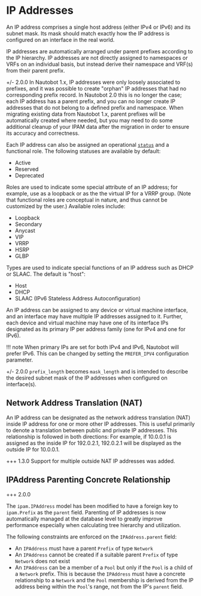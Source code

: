 # IP Addresses

An IP address comprises a single host address (either IPv4 or IPv6) and its subnet mask. Its mask should match exactly how the IP address is configured on an interface in the real world.

IP addresses are automatically arranged under parent prefixes according to the IP hierarchy. IP addresses are not directly assigned to namespaces or VRFs on an individual basis, but instead derive their namespace and VRF(s) from their parent prefix.

+/- 2.0.0
    In Nautobot 1.x, IP addresses were only loosely associated to prefixes, and it was possible to create "orphan" IP addresses that had no corresponding prefix record. In Nautobot 2.0 this is no longer the case; each IP address has a parent prefix, and you can no longer create IP addresses that do not belong to a defined prefix and namespace. When migrating existing data from Nautobot 1.x, parent prefixes will be automatically created where needed, but you may need to do some additional cleanup of your IPAM data after the migration in order to ensure its accuracy and correctness.

Each IP address can also be assigned an operational [`status`](../../platform-functionality/status.md) and a functional role.  The following statuses are available by default:

* Active
* Reserved
* Deprecated

Roles are used to indicate some special attribute of an IP address; for example, use as a loopback or as the the virtual IP for a VRRP group. (Note that functional roles are conceptual in nature, and thus cannot be customized by the user.) Available roles include:

* Loopback
* Secondary
* Anycast
* VIP
* VRRP
* HSRP
* GLBP

Types are used to indicate special functions of an IP address such as DHCP or SLAAC. The default is "host":

* Host
* DHCP
* SLAAC (IPv6 Stateless Address Autoconfiguration)

An IP address can be assigned to any device or virtual machine interface, and an interface may have multiple IP addresses assigned to it. Further, each device and virtual machine may have one of its interface IPs designated as its primary IP per address family (one for IPv4 and one for IPv6).

!!! note
    When primary IPs are set for both IPv4 and IPv6, Nautobot will prefer IPv6. This can be changed by setting the `PREFER_IPV4` configuration parameter.

+/- 2.0.0
    `prefix_length` becomes `mask_length` and is intended to describe the desired subnet mask of the IP addresses when configured on interface(s).

## Network Address Translation (NAT)

An IP address can be designated as the network address translation (NAT) inside IP address for one or more other IP addresses. This is useful primarily to denote a translation between public and private IP addresses. This relationship is followed in both directions: For example, if 10.0.0.1 is assigned as the inside IP for 192.0.2.1, 192.0.2.1 will be displayed as the outside IP for 10.0.0.1.

+++ 1.3.0
    Support for multiple outside NAT IP addresses was added.

## IPAddress Parenting Concrete Relationship

+++ 2.0.0

The `ipam.IPAddress` model has been modified to have a foreign key to `ipam.Prefix` as the `parent` field. Parenting of IP addresses is now automatically managed at the database level to greatly improve performance especially when calculating tree hierarchy and utilization.

The following constraints are enforced on the `IPAddress.parent` field:

* An `IPAddress` must have a parent `Prefix` of type `Network`
* An `IPAddress` cannot be created if a suitable parent `Prefix` of type `Network` does not exist
* An `IPAddress` can be a member of a `Pool` but only if the `Pool` is a child of a `Network` prefix. This is because the `IPAddress` must have a concrete relationship to a `Network` and the `Pool` membership is derived from the IP address being within the `Pool`'s range, not from the IP's `parent` field.
